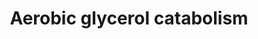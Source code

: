 ---
annotations:
- id: PW:0000002
  parent: classic metabolic pathway
  type: Pathway Ontology
  value: classic metabolic pathway
authors:
- M.Braymer
- MaintBot
- Egonw
- Mkutmon
- Ariutta
- Eweitz
- Khanspers
citedin: ''
communities: []
description: 'Under aerobic conditions, S. cerevisiae is able to utilize glycerol
  as a sole carbon and energy source. Glycerol degradation is a two-step process;
  the first step of glycerol phosphorylation occurs in the cytosol, then glycerol-3-phosphate
  enters the mitochondrion where the second step of conversion to dihydroxyacetone
  is catalyzed. Dihydroxyacetone is then returned to the cytosol where it enters into
  either glycolysis or gluconeogenesis. The genes encoding the enzymes catalyzing
  glycerol catabolism, GUT1 and GUT2, are carbon source regulated; gene expression
  is repressed when cells are grown on fermentable carbon sources such as glucose
  and up-regulated on non-fermentable carbon sources such as glycerol or ethanol.   Description
  source: [YeastPathways](https://pathway.yeastgenome.org/).'
last-edited: 2025-03-21
ndex: null
organisms:
- Saccharomyces cerevisiae
redirect_from:
- /index.php/Pathway:WP224
- /instance/WP224
- /instance/WP224_r138176
revision: r138176
schema-jsonld:
- '@context': https://schema.org/
  '@id': https://wikipathways.github.io/pathways/WP224.html
  '@type': Dataset
  creator:
    '@type': Organization
    name: WikiPathways
  description: 'Under aerobic conditions, S. cerevisiae is able to utilize glycerol
    as a sole carbon and energy source. Glycerol degradation is a two-step process;
    the first step of glycerol phosphorylation occurs in the cytosol, then glycerol-3-phosphate
    enters the mitochondrion where the second step of conversion to dihydroxyacetone
    is catalyzed. Dihydroxyacetone is then returned to the cytosol where it enters
    into either glycolysis or gluconeogenesis. The genes encoding the enzymes catalyzing
    glycerol catabolism, GUT1 and GUT2, are carbon source regulated; gene expression
    is repressed when cells are grown on fermentable carbon sources such as glucose
    and up-regulated on non-fermentable carbon sources such as glycerol or ethanol.   Description
    source: [YeastPathways](https://pathway.yeastgenome.org/).'
  keywords:
  - ADP
  - ATP
  - GUT1
  - GUT2
  - H+
  - glycerol
  - glycerol-3-phosphate
  - glycerone phosphate
  - ubiquinol-6
  - ubiquinone-6
  license: CC0
  name: Aerobic glycerol catabolism
seo: CreativeWork
title: Aerobic glycerol catabolism
wpid: WP224
---